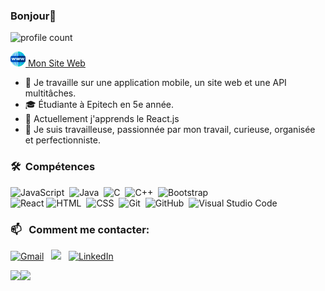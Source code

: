 ### Bonjour👋

![profile count](https://komarev.com/ghpvc/?username=ApollineCouturier&color=red&label=Vues+du+profil)&nbsp;

<a href="http://apollinecouturiergauducheauportfolio.fr/"><img alt="web" src="https://github.com/ApollineCouturier/ApollineCouturier/blob/main/web.png" /> Mon Site Web</a> &nbsp;

- 🔭 Je travaille sur une application mobile, un site web et une API multitâches.
- :mortar_board: Étudiante à Epitech en 5e année.
- 🌱 Actuellement j'apprends le React.js
- :bust_in_silhouette: Je suis travailleuse, passionnée par mon travail, curieuse, organisée et perfectionniste.

### 🛠 &nbsp;Compétences

![JavaScript](https://img.shields.io/badge/-JavaScript-05122A?style=flat&logo=javascript)&nbsp;
![Java](https://img.shields.io/badge/-Java-05122A?style=flat&logo=Java&logoColor=FFA518)&nbsp;
![C](https://img.shields.io/badge/-C-05122A?style=flat&logo=C&logoColor=A8B9CC)&nbsp;
![C++](https://img.shields.io/badge/-C++-05122A?style=flat&logo=C%2B%2B&logoColor=00599C)&nbsp;
![Bootstrap](https://img.shields.io/badge/-Bootstrap-05122A?style=flat&logo=bootstrap&logoColor=563D7C)\
![React](https://img.shields.io/badge/-React-000?&logo=React)
![HTML](https://img.shields.io/badge/-HTML-05122A?style=flat&logo=HTML5)&nbsp;
![CSS](https://img.shields.io/badge/-CSS-05122A?style=flat&logo=CSS3&logoColor=1572B6)&nbsp;
![Git](https://img.shields.io/badge/-Git-05122A?style=flat&logo=git)&nbsp;
![GitHub](https://img.shields.io/badge/-GitHub-05122A?style=flat&logo=github)&nbsp;
![Visual Studio Code](https://img.shields.io/badge/-Visual%20Studio%20Code-05122A?style=flat&logo=visual-studio-code&logoColor=007ACC)&nbsp;

### 📫 &nbsp; Comment me contacter:
<a href="mailto:apolline.couturier-gauducheau@epitech.eu"><img alt="Gmail" src="https://img.shields.io/badge/Gmail-D14836?style=flat&logo=gmail&logoColor=white" /></a> &nbsp;
<a href="https://www.instagram.com/apollinecgdev/"><img src="https://img.shields.io/badge/-@apollinecgdev-E4405F?style=flat&logo=Instagram&logoColor=white" /></a> &nbsp;
<a href="https://www.linkedin.com/in/apolline-couturier-gauducheau-298572180/"><img alt="LinkedIn" src="https://img.shields.io/badge/linkedin%20-%230077B5.svg?&style=flat&logo=linkedin&logoColor=white"/></a> &nbsp;

<img align="" height='130px' src="https://github-readme-stats.vercel.app/api?username=ApollineCouturier&hide_title=true&show_icons=true&include_all_commits=true&line_height=21&bg_color=0,EC6C6C,FFD479,FFFC79,73FA79&theme=graywhite" /><img align="" height='130px' src="https://github-readme-stats.vercel.app/api/top-langs/?username=ApollineCouturier&hide_title=true&layout=compact&bg_color=0,73FA79,73FDFF,7A81FF&theme=graywhite" />
